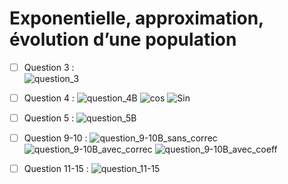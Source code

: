 # **Exponentielle, approximation, évolution d’une population**

- [ ] Question 3 :      
![question_3](https://github.com/Toppics/MT39/assets/110732997/4e0381c0-d0a5-4eae-8c7b-d20bc2483608)

- [ ] Question 4 :
![question_4B](https://github.com/Toppics/MT39/assets/110732997/0c0f5cf9-726d-423a-9d91-532e22bad708)
![cos](https://github.com/Toppics/MT39/assets/110732997/573b26b4-a0b1-40ca-b141-7c9b5b850c7d)
![Sin](https://github.com/Toppics/MT39/assets/110732997/6db67a64-eda3-48b7-957d-c6c8a91e2e5f)

- [ ] Question 5 :
![question_5B](https://github.com/Toppics/MT39/assets/110732997/15ae0580-4431-4ff1-abd1-09e8a1f50bfb)

- [ ] Question 9-10 :
![question_9-10B_sans_correc](https://github.com/Toppics/MT39/assets/110732997/812d8045-1197-4fad-b03d-0509c8809452)
![question_9-10B_avec_correc](https://github.com/Toppics/MT39/assets/110732997/3428c495-afcd-4ae8-b222-95148d6bd6de)
![question_9-10B_avec_coeff](https://github.com/Toppics/MT39/assets/110732997/42c8a94d-78ef-4672-93db-6adeccc3f369)


- [ ] Question 11-15 :
![question_11-15](https://github.com/Toppics/MT39/assets/110732997/1c164057-e777-447f-b87e-31a6a82d5150)
